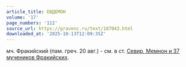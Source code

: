 ```yaml
---
article_title: ЕВДЕМОН
volume: '17'
page_numbers: '112'
source_url: https://pravenc.ru/text/187043.html
downloaded_at: '2025-10-13T12:09:35Z'
---
```


мч. Фракийский (пам. греч. 20 авг.) - см. в ст. [Севир, Мемнон и 37 мучеников Фракийских](<https://pravenc.ru/text/Севир  Мемнон и 37 мучеников Фракийских.html>).
